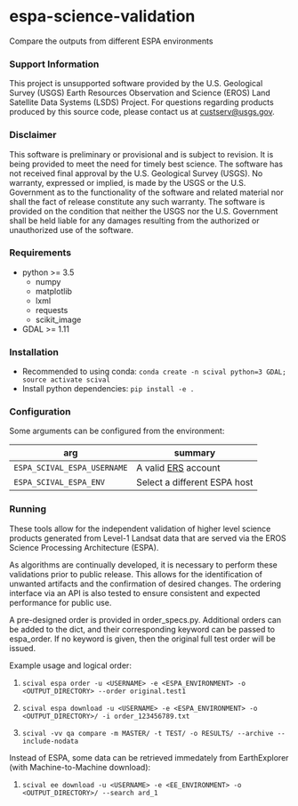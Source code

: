 # espa-science-validation
Compare the outputs from different ESPA environments

### Support Information
This project is unsupported software provided by the U.S. Geological Survey (USGS) Earth Resources Observation and Science (EROS) Land Satellite Data Systems (LSDS) Project.  For questions regarding products produced by this source code, please contact us at custserv@usgs.gov.

### Disclaimer
This software is preliminary or provisional and is subject to revision. It is being provided to meet the need for timely best science. The software has not received final approval by the U.S. Geological Survey (USGS). No warranty, expressed or implied, is made by the USGS or the U.S. Government as to the functionality of the software and related material nor shall the fact of release constitute any such warranty. The software is provided on the condition that neither the USGS nor the U.S. Government shall be held liable for any damages resulting from the authorized or unauthorized use of the software.

### Requirements

* python >= 3.5
    * numpy
    * matplotlib
    * lxml
    * requests
    * scikit_image
* GDAL >= 1.11

### Installation

* Recommended to using conda: `conda create -n scival python=3 GDAL; source activate scival`
* Install python dependencies: `pip install -e .`


### Configuration

Some arguments can be configured from the environment:

arg | summary
-|-
`ESPA_SCIVAL_ESPA_USERNAME` | A valid [ERS][1] account
`ESPA_SCIVAL_ESPA_ENV` | Select a different ESPA host


### Running

These tools allow for the independent validation of higher level science products generated from Level-1 Landsat
data that are served via the EROS Science Processing Architecture (ESPA).

As algorithms are continually developed, it is necessary to perform these validations prior to public release.  This
allows for the identification of unwanted artifacts and the confirmation of desired changes.
The ordering interface via an API is also tested to ensure consistent and expected performance for public use.

A pre-designed order is provided in order_specs.py.  Additional orders can be added to the dict, and their
corresponding keyword can be passed to espa_order.  If no keyword is given, then the original full test order will be
issued.

Example usage and logical order:

1) `scival espa order -u <USERNAME> -e <ESPA_ENVIRONMENT> -o <OUTPUT_DIRECTORY> --order original.test1`

1) `scival espa download -u <USERNAME> -e <ESPA_ENVIRONMENT> -o <OUTPUT_DIRECTORY>/ -i order_123456789.txt`

1) `scival -vv qa compare -m MASTER/ -t TEST/ -o RESULTS/ --archive --include-nodata`

Instead of ESPA, some data can be retrieved immedately from EarthExplorer
(with Machine-to-Machine download):

1) `scival ee download -u <USERNAME> -e <EE_ENVIRONMENT> -o <OUTPUT_DIRECTORY>/ --search ard_1`


[1]: https://ers.cr.usgs.gov/
